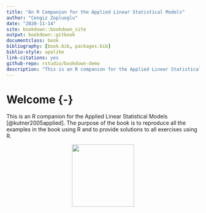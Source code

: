 ```yaml
--- 
title: "An R Companion for the Applied Linear Statistical Models"
author: "Cengiz Zopluoglu"
date: "2020-11-14"
site: bookdown::bookdown_site
output: bookdown::gitbook
documentclass: book
bibliography: [book.bib, packages.bib]
biblio-style: apalike
link-citations: yes
github-repo: rstudio/bookdown-demo
description: "This is an R companion for the Applied Linear Statistical Models (5th Edition) by Kutner, Nachtsheim, Neter, and Li (2005)."
---
```



# Welcome {-}


This is an R companion for the Applied Linear Statistical Models [@kutner2005applied]. The purpose of the book is to reproduce all the examples in the book using R and to provide solutions to all exercises using R.

<img src="/Users/cengiz/Desktop/Github/rcompanionALSM/supp/cover.jpg" width="162" style="display: block; margin: auto;" />


